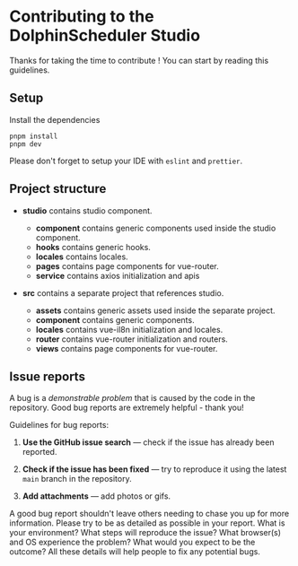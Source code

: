 # Contributing to the DolphinScheduler Studio

Thanks for taking the time to contribute !
You can start by reading this guidelines.

## Setup

Install the dependencies

```shell
pnpm install
pnpm dev
```

Please don't forget to setup your IDE with `eslint` and `prettier`.

## Project structure

- **studio** contains studio component.
  - **component** contains generic components used inside the studio component.
  - **hooks** contains generic hooks.
  - **locales** contains locales.
  - **pages** contains page components for vue-router.
  - **service** contains axios initialization and apis

- **src** contains a separate project that references studio.
  - **assets** contains generic assets used inside the separate project.
  - **component** contains generic components.
  - **locales** contains vue-il8n initialization and locales.
  - **router** contains vue-router initialization and routers.
  - **views** contains page components for vue-router.

## Issue reports

A bug is a _demonstrable problem_ that is caused by the code in the repository.
Good bug reports are extremely helpful - thank you!

Guidelines for bug reports:

1. **Use the GitHub issue search** &mdash; check if the issue has already been
   reported.

2. **Check if the issue has been fixed** &mdash; try to reproduce it using the
   latest `main` branch in the repository.
  
3. **Add attachments** &mdash; add photos or gifs.

A good bug report shouldn't leave others needing to chase you up for more
information. Please try to be as detailed as possible in your report. What is
your environment? What steps will reproduce the issue? What browser(s) and OS
experience the problem? What would you expect to be the outcome? All these
details will help people to fix any potential bugs.
